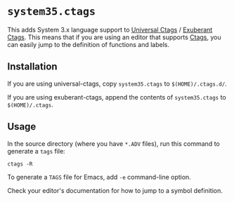 # `system35.ctags`
This adds System 3.x language support to [Universal Ctags](https://ctags.io/) /
[Exuberant Ctags](http://ctags.sourceforge.net/). This means that if you are
using an editor that supports [Ctags](https://en.wikipedia.org/wiki/Ctags), you
can easily jump to the definition of functions and labels.

## Installation
If you are using universal-ctags, copy `system35.ctags` to `$(HOME)/.ctags.d/`.

If you are using exuberant-ctags, append the contents of `system35.ctags` to
`$(HOME)/.ctags`.

## Usage
In the source directory (where you have `*.ADV` files), run this command to
generate a `tags` file:
```
ctags -R
```
To generate a `TAGS` file for Emacs, add `-e` command-line option.

Check your editor's documentation for how to jump to a symbol definition.